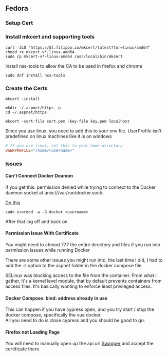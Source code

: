 ## Fedora

### Setup Cert

### Install mkcert and supporting tools

```shell
curl -JLO "https://dl.filippo.io/mkcert/latest?for=linux/amd64"
chmod +x mkcert-v*-linux-amd64
sudo cp mkcert-v*-linux-amd64 /usr/local/bin/mkcert
```

Install nss-tools to allow the CA to be used in firefox and chrome

```shell
sudo dnf install nss-tools
```

### Create the Certs

```shell
mkcert -install

mkdir ~/.aspnet/https -p
cd ~/.aspnet/https

mkcert -cert-file cert.pem -key-file key.pem localhost
```

Since you use linux, you need to add this to your env file.  UserProfile isn't predefined on linux machines like it is
on windows

```ini
# If you use linux, set this to your home directory
USERPROFILE="/home/<username>"
```

### Issues

#### Can't Connect Docker Deamon

If you get this:
permission denied while trying to connect to the Docker daemon socket at unix:///var/run/docker.sock:

[Do this](https://stackoverflow.com/questions/47854463/docker-got-permission-denied-while-trying-to-connect-to-the-docker-daemon-socke)

```shell
sudo usermod -a -G docker <username>
```

After that log off and back on

#### Permission Issue With Certificate

You might need to chmod 777 the entire directory and files if you run into permission issues while running Docker

There are some other issues you might run into, the last time I did, I had to add the :z option to the aspnet folder in
the docker compose file.

SELinux was blocking access to the file from the container.  From what I gather, it's a kernel level module, that
by default prevents containers from access files.  It's basically wanting to enforce least privileged access.

#### Docker Compose: bind: address already in use

This can happen if you have cypress open, and you try start / stop the docker compose, specifically the vue docker.  
All you need to do is close cypress and you should be good to go.

#### Firefox not Loading Page

You will need to manually open up the api url [Swagger](https://localhost:5001/swagger) and accept the certificate there.
